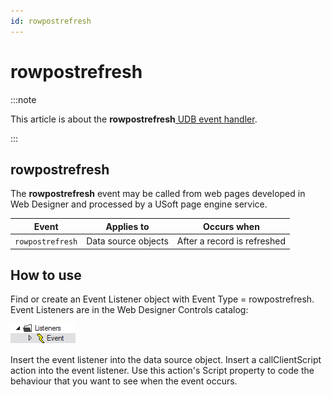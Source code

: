 ```yaml
---
id: rowpostrefresh
---
```


# rowpostrefresh




:::note

This article is about the **rowpostrefresh**[ UDB event handler](/Web_and_app_UIs/UDB_Events).

:::

## **rowpostrefresh**

The **rowpostrefresh** event may be called from web pages developed in Web Designer and processed by a USoft page engine service.

|**Event**|**Applies to**|**Occurs when**|
|--------|--------|--------|
|`rowpostrefresh`|Data source objects|After a record is refreshed|



## How to use

Find or create an Event Listener object with Event Type = rowpostrefresh. Event Listeners are in the Web Designer Controls catalog:

![](./assets/ff8672be-ff07-426e-ba7e-0ecf37444b63.png)

Insert the event listener into the data source object. Insert a callClientScript action into the event listener. Use this action's Script property to code the behaviour that you want to see when the event occurs.